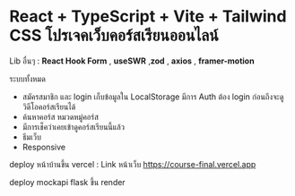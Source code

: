 # React + TypeScript + Vite + Tailwind CSS โปรเจคเว็บคอร์สเรียนออนไลน์

Lib อื่นๆ : **React Hook Form** , **useSWR** ,**zod**  , **axios**  , **framer-motion**

ระบบทั้งหมด
- สมัครสมาชิก และ login เก็บข้อมูลใน LocalStorage มีการ Auth ต้อง login ก่อนถึงจะดูวิดีโอคอร์สเรียนได้  
- ค้นหาคอร์ส หมวดหมู่คอร์ส
- มีการเช็คว่าเคยเข้าดูคอร์สเรียนนี้แล้ว
- ธีมเว็บ
- Responsive
  
 deploy หน้าบ้านขึ้น vercel  : Link หน้าเว็บ https://course-final.vercel.app

 deploy mockapi flask ขึ้น render 
